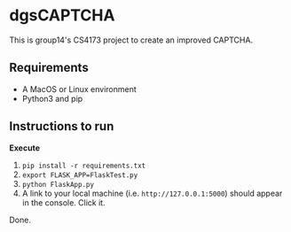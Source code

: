 # dgsCAPTCHA

This is group14's CS4173 project to create an improved CAPTCHA.

## Requirements

* A MacOS or Linux environment
* Python3 and pip

## Instructions to run

**Execute**

1. `pip install -r requirements.txt`
2. `export FLASK_APP=FlaskTest.py`
3. `python FlaskApp.py`
4. A link to your local machine (i.e. `http://127.0.0.1:5000`) should appear in the console. Click it.

Done.